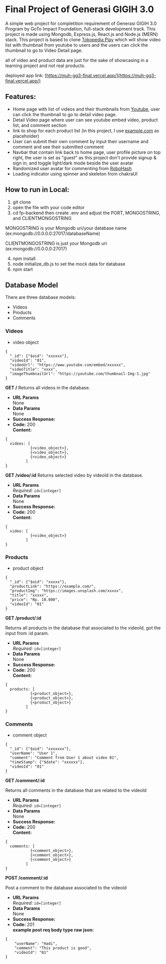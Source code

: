 # Final Project of Generasi GIGIH 3.0

A simple web project for completition requirement of Generasi GIGIH 3.0 Program by GoTo Impact Foundation, full-stack development track. This project is made using Mongodb, Express.js, React.js and Node.js (MERN) stack. This project is based to clone [Tokopedia Play](https://www.tokopedia.com/play/channels) which will show video list with thumbnail from youtube to users and the users can click the thumbnail to go to Video Detail page.

all of video and product data are just for the sake of showcasing in a learning project and not real products.

deployed app link: [https://muh-gg3-final.vercel.app/](https://muh-gg3-final.vercel.app/)

## Features:
* Home page with list of videos and their thumbnails from [Youtube](https://www.youtube.com), user can click the thumbnail to go to detail video page.
* Detail Video page where user can see youtube embed video, product list, and comment section
* link to shop for each product list (in this project, I use [example.com](example.com) as placeholder)
* User can submit their own comment by input their username and comment and see their submitted comment
* Navbar that contain link back to home page, user profile picture on top right, the user is set as "guest" as this project don't provide signup & sign in, and toggle light/dark mode beside the user avatar
* Randomized user avatar for commenting from [RoboHash](https://robohash.org/)
* Loading indicator using spinner and skeleton from chakraUI

## How to run in Local:
1. git clone
2. open the file with your code editor
3. cd fp-backend then create .env and adjust the PORT, MONGOSTRING, and CLIENTMONGOSTRING

MONGOSTRING is your Mongodb uri/your database name (ex:mongodb://0.0.0.0:27017/databaseName)

CLIENTMONGOSTRING is just your Mongodb uri (ex:mongodb://0.0.0.0:27017)

4. npm install
5. node initialize_db.js to set the mock data for database
6. npm start

## Database Model
There are three database models:
* Videos
* Products
* Comments

### Videos
* video object
```
{
  "_id": {"$oid": "xxxxxx"},
  "videoId": "01",
  "videoUrl": "https://www.youtube.com/embed/xxxxxx",
  "videoTitle": "xxxx",
  "imageThumbnailUrl": "https://youtube.com/thumbnail-Img-1.jpg"
}
```
**GET /**
Returns all videos in the database.
* **URL Params**  
  None
* **Data Params**  
  None
* **Success Response:**  
* **Code:** 200  
  **Content:**  
```
{
  videos: [
           {<video_object>},
           {<video_object>},
           {<video_object>}
         ]
}
```
**GET /video/:id**
Returns selected video by videoId in the database.
* **URL Params**  
*Required:* `id=[integer]`
* **Data Params**  
  None
* **Success Response:**  
* **Code:** 200  
  **Content:**  
```
{
  video: [
           {<video_object>}
         ]
}
```

### Products
* product object
```
{
  "_id": {"$oid": "xxxxx"},
  "productLink": "https://example.com/",
  "productImg": "https://images.unsplash.com/xxxxx",
  "title": "xxxxx",
  "price": "Rp. 10.000",
  "videoId": "01"
}
```

**GET /product/:id**

Returns all products in the database that associated to the videoId, got the input from :id param.
* **URL Params**  
  *Required:* `id=[integer]`
* **Data Params**  
  None
* **Success Response:**  
* **Code:** 200  
  **Content:**  
```
{
  products: [
           {<product_object>},
           {<product_object>},
           {<product_object>}
         ]
}
```

### Comments
* comment object
```
{
  "_id": {"$oid": "xxxxxxx"},
  "userName": "User 1",
  "comment": "Comment from User 1 about video 01",
  "timeStamp": {"$date": "xxxxxx"},
  "videoId": "01"
}
```
**GET /comment/:id**

Returns all comments in the database that are related to the videoId
* **URL Params**  
  *Required:* `id=[integer]`
* **Data Params**  
  None
* **Success Response:**  
* **Code:** 200  
  **Content:**  
```
{
  comments: [
           {<comment_object>},
           {<comment_object>},
           {<comment_object>}
         ]
}
```
**POST /comment/:id**

Post a comment to the database associated to the videoId
* **URL Params**  
  *Required:* `id=[integer]`
* **Data Params**  
  None
* **Success Response:**  
* **Code:** 201  
  **example post req body type raw json:**  
```
{
    "userName": "Hadi",
    "comment": "This product is good",
    "videoId": "01"
}
```







